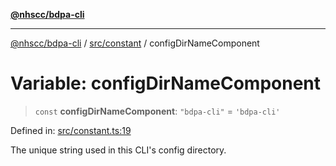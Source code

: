 [**@nhscc/bdpa-cli**](../../../README.md)

***

[@nhscc/bdpa-cli](../../../README.md) / [src/constant](../README.md) / configDirNameComponent

# Variable: configDirNameComponent

> `const` **configDirNameComponent**: `"bdpa-cli"` = `'bdpa-cli'`

Defined in: [src/constant.ts:19](https://github.com/nhscc/bdpa-cli/blob/ff937d5fa5de96938ab72f8ce38af693e479fb18/src/constant.ts#L19)

The unique string used in this CLI's config directory.
